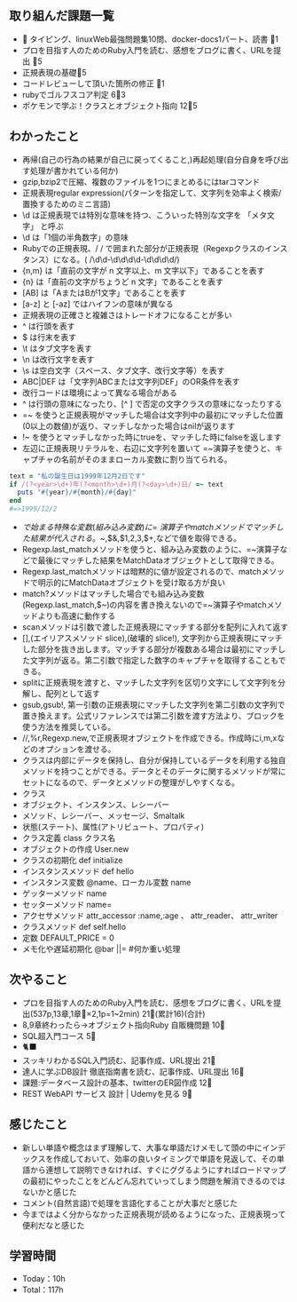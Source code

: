 
## 取り組んだ課題一覧

- :construction: タイピング、linuxWeb最強問題集10問、docker-docs1パート、読書 :tomato:1
- プロを目指す人のためのRuby入門を読む、感想をブログに書く、URLを提出 :tomato:5
- 正規表現の基礎:tomato:5
- コードレビューして頂いた箇所の修正 :tomato:1
- rubyでゴルフスコア判定 6:tomato:3
- ポケモンで学ぶ！クラスとオブジェクト指向 12:tomato:5

## わかったこと

- 再帰(自己の行為の結果が自己に戻ってくること,)再起処理(自分自身を呼び出す処理が書かれている何か)
- gzip,bzip2で圧縮、複数のファイルを1つにまとめるにはtarコマンド
- 正規表現regular expression(パターンを指定して、文字列を効率よく検索/置換するためのミニ言語)
- \d は正規表現では特別な意味を持つ、こういった特別な文字を 「メタ文字」 と呼ぶ
- \d は「1個の半角数字」の意味
- Rubyでの正規表現、/ / で囲まれた部分が正規表現（Regexpクラスのインスタンス）になる。( /\d\d-\d\d\d\d-\d\d\d\d/)
- {n,m} は「直前の文字が n 文字以上、m 文字以下」であることを表す
- {n} は「直前の文字がちょうど n 文字」であることを表す
- [AB] は「AまたはBが1文字」であることを表す
- [a-z] と [-az] ではハイフンの意味が異なる
- 正規表現の正確さと複雑さはトレードオフになることが多い
- ^ は行頭を表す
- $ は行末を表す
- \t はタブ文字を表す
- \n は改行文字を表す
- \s は空白文字（スペース、タブ文字、改行文字等）を表す
- ABC|DEF は「文字列ABCまたは文字列DEF」のOR条件を表す
- 改行コードは環境によって異なる場合がある
- ^ は行頭の意味になったり、[^ ] で否定の文字クラスの意味になったりする
- =~ を使うと正規表現がマッチした場合は文字列中の最初にマッチした位置(0以上の数値)が返り、マッチしなかった場合はnilが返ります
- !~ を使うとマッチしなかった時にtrueを、マッチした時にfalseを返します
- 左辺に正規表現リテラルを、右辺に文字列を置いて =~演算子を使うと、キャプチャの名前がそのままローカル変数に割り当てられる。
```ruby
text = "私の誕生日は1999年12月2日です"
if /(?<year>\d+)年(?<month>\d+)月(?<day>\d+)日/ =~ text
  puts "#{year}/#{month}/#{day}"
end
#=>1999/12/2
```
- $で始まる特殊な変数(組み込み変数)に=~演算子やmatchメソッドでマッチした結果が代入される。$~,$&,$1,$2,$3,$+,などで値を取得できる。
- Regexp.last_matchメソッドを使うと、組み込み変数のように、=~演算子などで最後にマッチした結果をMatchDataオブジェクトとして取得できる。
- Regexp.last_matchメソッドは暗黙的に値が設定されるので、matchメソッドで明示的にMatchDataオブジェクトを受け取る方が良い
- match?メソッドはマッチした場合でも組み込み変数(Regexp.last_match,$~)の内容を書き換えないので=~演算子やmatchメソッドよりも高速に動作する
- scanメソッドは引数で渡した正規表現にマッチする部分を配列に入れて返す
- [],(エイリアスメソッド slice),(破壊的 slice!), 文字列から正規表現にマッチした部分を抜き出します。マッチする部分が複数ある場合は最初にマッチした文字列が返る。第二引数で指定した数字のキャプチャを取得することもできる。
- splitに正規表現を渡すと、マッチした文字列を区切り文字にして文字列を分解し、配列として返す
- gsub,gsub!, 第一引数の正規表現にマッチした文字列を第二引数の文字列で置き換えます。公式リファレンスでは第二引数を渡す方法より、ブロックを使う方法を推奨している。
- //,%r,Regexp.new,で正規表現オブジェクトを作成できる。作成時にi,m,xなどのオプションを渡せる。
- クラスは内部にデータを保持し、自分が保持しているデータを利用する独自メソッドを持つことができる。データとそのデータに関するメソッドが常にセットになるので、データとメソッドの整理がしやすくなる。
- クラス
- オブジェクト、インスタンス、レシーバー
- メソッド、レシーバー、メッセージ、Smaltalk
- 状態(ステート)、属性(アトリビュート、プロパティ)
- クラス定義 class クラス名
- オブジェクトの作成 User.new
- クラスの初期化 def initialize
- インスタンスメソッド def hello
- インスタンス変数 @name、ローカル変数 name
- ゲッターメソッド name
- セッターメソッド name=
- アクセサメソッド attr_accessor :name,:age 、 attr_reader、 attr_writer
- クラスメソッド def self.hello
- 定数 DEFAULT_PRICE = 0
- メモ化や遅延初期化 @bar ||= #何か重い処理


## 次やること

- プロを目指す人のためのRuby入門を読む、感想をブログに書く、URLを提出(537p,13章,1章:tomato:×2,1p=1~2min) 21:tomato:(累計16)(合計)
- 8,9章終わったら->オブジェクト指向Ruby 自販機問題 10:tomato:
- SQL超入門コース 5:tomato:
- :black_cat:
- スッキリわかるSQL入門読む、記事作成、URL提出 21:tomato:
- 達人に学ぶDB設計 徹底指南書を読む、記事作成、URL提出 16:tomato:
- 課題:データベース設計の基本、twitterのER図作成 12:tomato:
- REST WebAPI サービス 設計 | Udemyを見る 9:tomato:

## 感じたこと

- 新しい単語や概念はまず理解して、大事な単語だけメモして頭の中にインデックスを作成しておいて、効率の良いタイミングで単語を見返して、その単語から連想して説明できなければ、すぐにググるようにすればロードマップの最初にやったことをどんどん忘れていってしまう問題を解消できるのではないかと感じた
- コメント(自然言語)で処理を言語化することが大事だと感じた
- 今まではよく分からなかった正規表現が読めるようになった、正規表現って便利だなと感じた

## 学習時間

- Today：10h
- Total：117h
